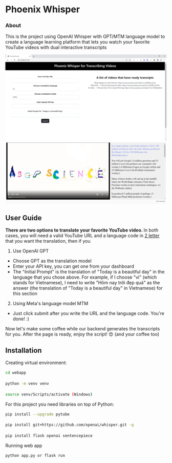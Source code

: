 # Phoenix Whisper

### About
This is the project using OpenAI Whisper with GPT/MTM language model to create a language learning platform that lets you watch your favorite YouTube videos with dual interactive transcripts

![Home page](home_page.png)
![App Interface](transcript.png)

## User Guide
<b> There are two options to translate your favorite YouTube video. </b>In both cases, you will need a valid YouTube URL and a language code in [2 letter](https://www.andiamo.co.uk/resources/iso-language-codes/) that you want the translation, then if you 
1. Use OpenAI GPT
  - Choose GPT as the translation model
  - Enter your API key, you can get one from your dashboard
  - The "Initial Prompt" is the translation of "Today is a beautiful day" in the language that you chose above. For example, if I choose "vi" (which stands for Vietnamese), I need to write "Hôm nay trời đẹp quá" as the answer (the translation of "Today is a beautiful day" in Vietnamese) for this section
2. Using Meta's language model MTM
  - Just click submit after you write the URL and the language code. You're done! :)

Now let's make some coffee while our backend generates the transcripts for you. After the page is ready, enjoy the script! :heart_eyes: (and your coffee too)
## Installation

Creating virtual environment:
```bash
cd webapp

python -m venv venv

source venv/Scripts/activate (Windows)
```
For this project you need libraries on top of Python:
```bash
pip install --upgrade pytube 

pip install git+https://github.com/openai/whisper.git -q

pip install flask openai sentencepiece
```

Running web app
```bash
python app.py or flask run
```


